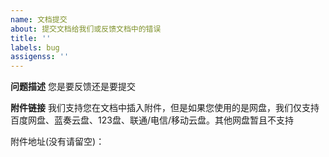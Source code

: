```yaml
---
name: 文档提交
about: 提交文档给我们或反馈文档中的错误
title: ''
labels: bug
assigenss: ''
---
```


**问题描述**
您是要反馈还是要提交

**附件链接**
我们支持您在文档中插入附件，但是如果您使用的是网盘，我们仅支持百度网盘、蓝奏云盘、123盘、联通/电信/移动云盘。其他网盘暂且不支持

附件地址(没有请留空)：
